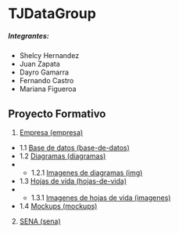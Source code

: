 # TJDataGroup
##### Integrantes:
- Shelcy Hernandez
- Juan Zapata
- Dayro Gamarra
- Fernando Castro
- Mariana Figueroa

## Proyecto Formativo
1. [Empresa (empresa)](https://github.com/CarsOk/tjdatagroup/tree/develop/proyecto-formativo/empresa)
- 1.1 [Base de datos (base-de-datos)](https://github.com/CarsOk/tjdatagroup/tree/develop/proyecto-formativo/empresa/base-de-datos)
- 1.2 [Diagramas (diagramas)](https://github.com/CarsOk/tjdatagroup/tree/develop/proyecto-formativo/empresa/diagramas)
- - 1.2.1 [Imagenes de diagramas (img)](https://github.com/CarsOk/tjdatagroup/tree/develop/proyecto-formativo/empresa/diagramas/img)
- 1.3 [Hojas de vida (hojas-de-vida)](https://github.com/CarsOk/tjdatagroup/tree/develop/proyecto-formativo/empresa/hojas-de-vida)
- - 1.3.1 [Imagenes de hojas de vida (imagenes)](https://github.com/CarsOk/tjdatagroup/tree/develop/proyecto-formativo/empresa/hojas-de-vida)
- 1.4 [Mockups (mockups)](https://github.com/CarsOk/tjdatagroup/tree/develop/proyecto-formativo/empresa/mockups)
2. [SENA (sena)](https://github.com/CarsOk/tjdatagroup/tree/develop/proyecto-formativo/sena)